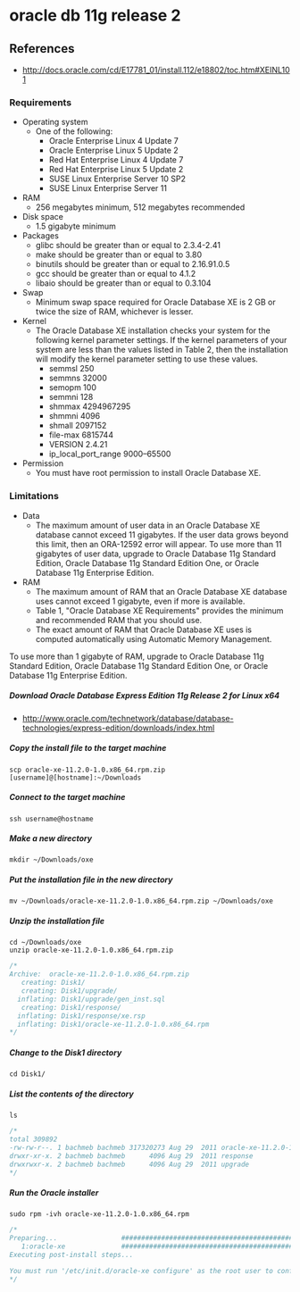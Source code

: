 # oracle db 11g release 2

## References
* http://docs.oracle.com/cd/E17781_01/install.112/e18802/toc.htm#XEINL101

### Requirements
* Operating system
   * One of the following:
      * Oracle Enterprise Linux 4 Update 7
      * Oracle Enterprise Linux 5 Update 2
      * Red Hat Enterprise Linux 4 Update 7
      * Red Hat Enterprise Linux 5 Update 2
      * SUSE Linux Enterprise Server 10 SP2
      * SUSE Linux Enterprise Server 11
* RAM
  * 256 megabytes minimum, 512 megabytes recommended
* Disk space
  * 1.5 gigabyte minimum
* Packages
  * glibc should be greater than or equal to 2.3.4-2.41
  * make should be greater than or equal to 3.80
  * binutils should be greater than or equal to 2.16.91.0.5
  * gcc should be greater than or equal to 4.1.2
  * libaio should be greater than or equal to 0.3.104
* Swap
  * Minimum swap space required for Oracle Database XE is 2 GB or twice the size of RAM, whichever is lesser.
* Kernel
  * The Oracle Database XE installation checks your system for the following kernel parameter settings. If the kernel parameters of your system are less than the values listed in Table 2, then the installation will modify the kernel parameter setting to use these values.
    * semmsl  250
    * semmns  32000
    * semopm  100
    * semmni  128
    * shmmax  4294967295
    * shmmni  4096
    * shmall  2097152
    * file-max  6815744
    * VERSION 2.4.21
    * ip_local_port_range 9000–65500
* Permission
  * You must have root permission to install Oracle Database XE.
### Limitations
* Data
  * The maximum amount of user data in an Oracle Database XE database cannot exceed 11 gigabytes. If the user data grows beyond this limit, then an ORA-12592 error will appear. To use more than 11 gigabytes of user data, upgrade to Oracle Database 11g Standard Edition, Oracle Database 11g Standard Edition One, or Oracle Database 11g Enterprise Edition.
* RAM
  * The maximum amount of RAM that an Oracle Database XE database uses cannot exceed 1 gigabyte, even if more is available. 
  * Table 1, "Oracle Database XE Requirements" provides the minimum and recommended RAM that you should use. 
  * The exact amount of RAM that Oracle Database XE uses is computed automatically using Automatic Memory Management.

To use more than 1 gigabyte of RAM, upgrade to Oracle Database 11g Standard Edition, Oracle Database 11g Standard Edition One, or Oracle Database 11g Enterprise Edition.

##### Download Oracle Database Express Edition 11g Release 2 for Linux x64
* http://www.oracle.com/technetwork/database/database-technologies/express-edition/downloads/index.html

##### Copy the install file to the target machine
```
scp oracle-xe-11.2.0-1.0.x86_64.rpm.zip [username]@[hostname]:~/Downloads
```

##### Connect to the target machine
```
ssh username@hostname
```

##### Make a new directory
```
mkdir ~/Downloads/oxe
```

##### Put the installation file in the new directory
```
mv ~/Downloads/oracle-xe-11.2.0-1.0.x86_64.rpm.zip ~/Downloads/oxe
```

##### Unzip the installation file
```
cd ~/Downloads/oxe
unzip oracle-xe-11.2.0-1.0.x86_64.rpm.zip 
```
```c
/*
Archive:  oracle-xe-11.2.0-1.0.x86_64.rpm.zip
   creating: Disk1/
   creating: Disk1/upgrade/
  inflating: Disk1/upgrade/gen_inst.sql  
   creating: Disk1/response/
  inflating: Disk1/response/xe.rsp   
  inflating: Disk1/oracle-xe-11.2.0-1.0.x86_64.rpm  
*/
```

##### Change to the Disk1 directory
```
cd Disk1/
```

##### List the contents of the directory
```
ls
```
```c
/*
total 309892
-rw-rw-r--. 1 bachmeb bachmeb 317320273 Aug 29  2011 oracle-xe-11.2.0-1.0.x86_64.rpm
drwxr-xr-x. 2 bachmeb bachmeb      4096 Aug 29  2011 response
drwxrwxr-x. 2 bachmeb bachmeb      4096 Aug 29  2011 upgrade
*/
```

##### Run the Oracle installer
```
sudo rpm -ivh oracle-xe-11.2.0-1.0.x86_64.rpm 
```
```c
/*
Preparing...                ########################################### [100%]
   1:oracle-xe              ########################################### [100%]
Executing post-install steps...

You must run '/etc/init.d/oracle-xe configure' as the root user to configure the database.
*/
```
